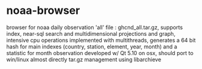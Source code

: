 # noaa-browser
browser for noaa daily observation 'all' file : ghcnd_all.tar.gz, supports index, near-sql search and multidimensional projections and graph, intensive cpu operations implemented with multithreads, generates a 64 bit hash for main indexes (country, station, element, year, month) and a statistic for month observation
developed w/ Qt 5.10 on osx, should port to win/linux almost directly
tar.gz management using libarchieve
